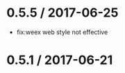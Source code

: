 
0.5.5 / 2017-06-25
==================

  * fix:weex web style not effective

0.5.1 / 2017-06-21
==================


